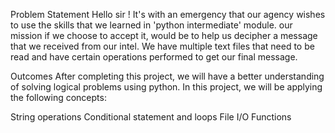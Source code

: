 

Problem Statement
Hello sir ! It's with an emergency that our agency wishes to use the skills that we learned in 'python intermediate' module. our mission if we choose to accept it, would be to help us decipher a message that we received from our intel. We have multiple text files that need to be read and have certain operations performed to get our final message.


Outcomes
After completing this project, we will have a better understanding of solving logical problems using python. In this project, we will be applying the following concepts:

String operations
Conditional statement and loops
File I/O
Functions



